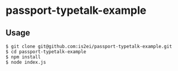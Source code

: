 passport-typetalk-example
===

## Usage

```
$ git clone git@github.com:is2ei/passport-typetalk-example.git
$ cd passport-typetalk-example
$ npm install
$ node index.js
```
